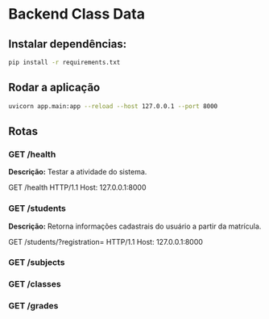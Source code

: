 # Backend Class Data


## Instalar dependências:

```bash
pip install -r requirements.txt
```

## Rodar a aplicação

```bash
uvicorn app.main:app --reload --host 127.0.0.1 --port 8000
```

## Rotas

### GET /health

**Descrição:** Testar a atividade do sistema.

GET /health HTTP/1.1
Host: 127.0.0.1:8000

### GET /students

**Descrição:** Retorna informações cadastrais do usuário a partir da matrícula.

GET /students/?registration=<matricula> HTTP/1.1
Host: 127.0.0.1:8000

### GET /subjects

### GET /classes

### GET /grades